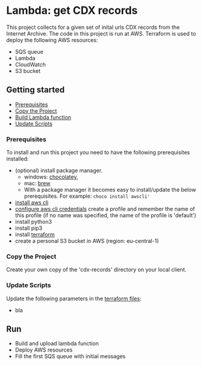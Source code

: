 # Lambda: get CDX records

This project collects for a given set of inital urls CDX records from the Internet Archive.
The code in this project is run at AWS.
Terraform is used to deploy the following AWS resources:
- SQS queue 
- Lambda
- CloudWatch
- S3 bucket


## Getting started

  - [Prerequisites](#prerequisites)
  - [Copy the Project](#copy-the-project)
  - [Build Lambda function](#build-lambda-function)
  - [Update Scripts](#update-scripts)

### Prerequisites
To install and run this project you need to have the following prerequisites installed:
- (optional) install package manager. 
	- windows: [chocolatey](https://chocolatey.org/install), 
	- mac: [brew](https://brew.sh)
	- With a package manager it becomes easy to install/update the below prerequisites. 
    For example:  ```choco install awscli' ```
- [install aws cli](https://docs.aws.amazon.com/cli/latest/userguide/install-cliv2.html)
- [configure aws cli credentials](https://docs.aws.amazon.com/cli/latest/userguide/cli-chap-configure.html)
    create a profile and remember the name of this profile (if no name was specified, the name of the profile is 'default')
- install python3 
- install pip3
- install [terraform](https://www.terraform.io/downloads.html)
- create a personal S3 bucket in AWS (region: eu-central-1)

### Copy the Project

Create your own copy of the 'cdx-records' directory on your local client.

### Update Scripts

Update the following parameters in the [terraform files](/terraform):
- bla  


## Run
- Build and upload lambda function
- Deploy AWS resources
- Fill the first SQS queue with initial messages


